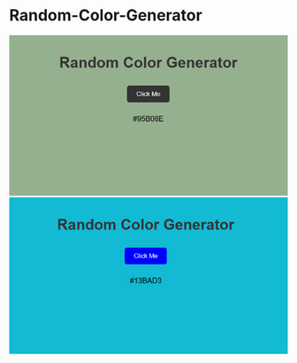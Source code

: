 # Random-Color-Generator
![Home Page Screenshot](./images/image1.png)
![Home Page Screenshot](./images/image2.png)
